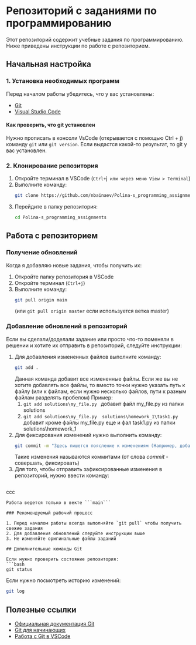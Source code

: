 # Репозиторий с заданиями по программированию

Этот репозиторий содержит учебные задания по программированию. Ниже приведены инструкции по работе с репозиторием.

## Начальная настройка

### 1. Установка необходимых программ

Перед началом работы убедитесь, что у вас установлены:
- [Git](https://git-scm.com/downloads)
- [Visual Studio Code](https://code.visualstudio.com/)
#### Как проверить, что git установлен
Нужно прописать в консоли VsCode (открывается с помощью Ctrl + j) команду ```git``` или `git version`. Если выдастся какой-то результат, то git у вас установлен.
### 2. Клонирование репозитория

1. Откройте терминал в VSCode (`Ctrl+`j` или через меню View > Terminal`)
2. Выполните команду:
   ```bash
   git clone https://github.com/nbainaev/Polina-s_programming_assignments.git
   ```
3. Перейдите в папку репозитория:
   ```bash
   cd Polina-s_programming_assignments
   ```

## Работа с репозиторием

### Получение обновлений

Когда я добавляю новые задания, чтобы получить их:

1. Откройте папку репозитория в VSCode
2. Откройте терминал (`Ctrl+j`)
3. Выполните команду:
   ```bash
   git pull origin main
   ```
   (или `git pull origin master` если используется ветка master)

### Добавление обновлений в репозиторий
Если вы сделали/доделали задание или просто что-то поменяли в решении и хотите их отправить в репозиторий,
следуйте инструкции:
1. Для добавления измененных файлов выполните команду:
   ```bash
   git add .
   ```
   Данная команда добавит все измененные файлы.
   Если же вы не хотите добавлять все файлы, то вместо точки нужно указать путь к файлу (или к файлам,
   если нужно несколько файлов, пути к разным файлам разделять пробелом)
   Пример:
   1. ```git add solutions\my_file.py ``` добавит файл my_file.py из папки solutions
   2. ```git add solutions\my_file.py  solutions\homework_1\task1.py``` добавит кроме файлы my_file.py
      еще и фал task1.py из папки solutions\homework_1
2. Для фиксирования изменений нужно выполнить команду:
   ```bash
   git commit -m "Здесь пишется поясление к изменениям (Например, добавлен файл my_file.py)"
   ```
   Такие изменения называются коммитами (от слова *commit* - совершать, фиксировать)
3. Для того, чтобы отправить зафиксированные изменения в репозиторий, нужно ввести команду:
   ```
  ccc
   ```
   Работа ведется только в векте ```main```
   
### Рекомендуемый рабочий процесс

1. Перед началом работы всегда выполняйте `git pull` чтобы получить свежие задания
2. Для добавления обновлений следуйте инструкции выше
3. Не изменяйте оригинальные файлы заданий

## Дополнительные команды Git

Если нужно проверить состояние репозитория:
```bash
git status
```

Если нужно посмотреть историю изменений:
```bash
git log
```

## Полезные ссылки

- [Официальная документация Git](https://git-scm.com/doc)
- [Git для начинающих](https://githowto.com/ru)
- [Работа с Git в VSCode](https://code.visualstudio.com/docs/editor/versioncontrol)
